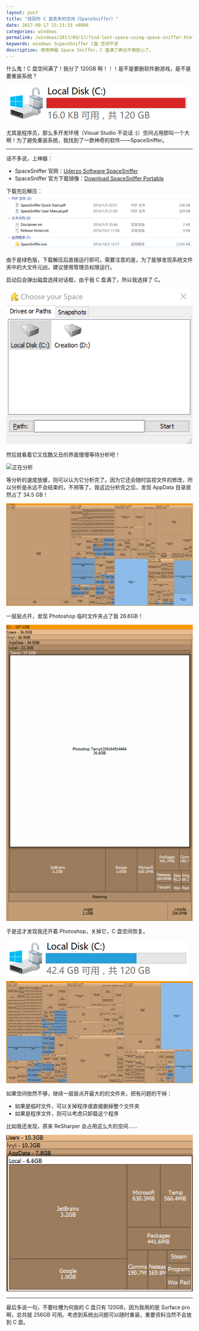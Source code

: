 ```yaml
---
layout: post
title: "找回你 C 盘丢失的空间（SpaceSniffer）"
date: 2017-09-17 15:13:33 +0800
categories: windows
permalink: /windows/2017/09/17/find-lost-space-using-space-sniffer.html
keywords: windows ScpaceSniffer C盘 空间不足
description: 使用神器 Space Sniffer，C 盘满了再也不用担心了。
---
```


什么鬼！C 盘空间满了！我分了 120GB 啊！！！是不是要删软件删游戏，是不是要重装系统？

![C 盘空间已满](/static/posts/2017-09-17-14-36-58.png)

尤其是程序员，那么多开发环境（Visual Studio 不说话 :)）空间占用那叫一个大啊！为了避免重装系统，我找到了一款神奇的软件——SpaceSniffer。

---

话不多说，上神器：
- SpaceSniffer 官网：[Uderzo Software SpaceSniffer](http://www.uderzo.it/main_products/space_sniffer/index.html)
- SpaceSniffer 官方下载镜像：[Download SpaceSniffer Portable](https://www.fosshub.com/SpaceSniffer.html)

下载完后解压：  
![Space Sniffer 文件夹](/static/posts/2017-09-17-14-49-11.png)

由于是绿色版，下载解压后直接运行即可。需要注意的是，为了能够发现系统文件夹中的大文件元凶，建议使用管理员权限运行。

启动后会弹出磁盘选择对话框，由于我 C 盘满了，所以我选择了 C。

![选择 C 盘](/static/posts/2017-09-17-14-50-33.png)

然后就看着它又炫酷又丑的界面慢慢等待分析吧！

![正在分析](/static/posts/2017-09-17-space-sniffer.gif)

等分析的速度放缓，则可以认为它分析完了。因为它还会随时监视文件的修改，所以分析是永远不会结束的，不用等了。我这边分析完之后，发现 AppData 目录居然占了 34.5 GB！

![分析结果](/static/posts/2017-09-17-15-01-35.png)

一层层点开，发现 Photoshop 临时文件夹占了我 26.6GB！

![Photoshop 是大头](/static/posts/2017-09-17-15-02-43.png)

于是这才发现我还开着 Photoshop，关掉它，C 盘空间恢复。

![C 盘空间恢复（计算机）](/static/posts/2017-09-17-15-04-42.png)
![C 盘空间恢复（Space Sniffer）](/static/posts/2017-09-17-15-04-04.png)

如果空间依然不够，继续一层层点开最大的的文件夹，把有问题的干掉：
- 如果是临时文件，可以关掉程序或直接删掉整个文件夹
- 如果是程序文件，则可以考虑只卸载这个程序

比如我还发现，原来 ReSharper 会占用这么大的空间……

![ReSharper](/static/posts/2017-09-17-15-06-43.png)

---

最后多说一句，不要吐槽为何我的 C 盘只有 120GB，因为我用的是 Surface pro 啊，总共就 256GB 可用。考虑到系统出问题可以随时重装，重要资料当然不会放到 C 盘。
